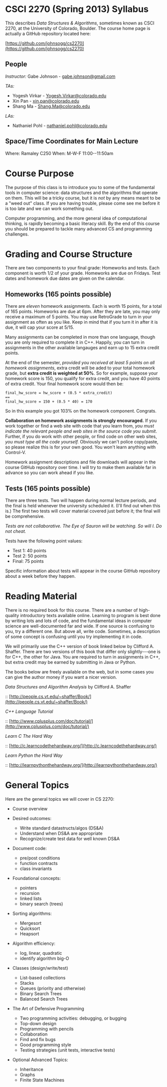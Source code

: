 CSCI 2270 (Spring 2013) Syllabus
==================

This describes _Data Structures & Algorithms_, sometimes known as CSCI
2270, at the University of Colorado, Boulder. The course home page is
actually a GitHub repository located here:

[https://github.com/johnsogg/cs2270](https://github.com/johnsogg/cs2270)

People
-------

*Instructor:* Gabe Johnson - gabe.johnson@gmail.com

*TAs:*

* Yogesh Virkar - Yogesh.Virkar@colorado.edu
* Xin Pan - xin.pan@colorado.edu
* Shang Ma - Shang.Ma@colorado.edu

*LAs:*

* Nathaniel Pohl - nathaniel.pohl@colorado.edu

Space/Time Coordinates for Main Lecture
--------

Where: Ramaley C250
When: M-W-F 11:00--11:50am

Course Purpose 
=======

The purpose of this class is to introduce you to some of the
fundamental tools in computer science: data structures and the
algorithms that operate on them. This will be a tricky course, but it
is _not_ by any means meant to be a "weed out" class. If you are
having trouble, please come see me before it is too late and we can
work something out.

Computer programming, and the more general idea of computational
thinking, is rapidly becoming a basic literacy skill. By the end of
this course you should be prepared to tackle many advanced CS and
programming challenges.

Grading and Course Structure
=======

There are two components to your final grade: Homeworks and
tests. Each component is worth 1/2 of your grade. Homeworks are due on
Fridays. Test dates and homework due dates are given on the calendar.

Homeworks (165 points possible)
--------

There are _eleven_ homework assignments. Each is worth 15 points, for
a total of 165 points. Homeworks are due at 6pm. After they are late,
you may only receive a maximum of 5 points. You may use RetroGrade to
turn in your assignment as often as you like. Keep in mind that if you
turn it in after it is due, it will cap your score at 5/15.

Many assignments can be completed in more than one language, though
you are only required to complete it in C++. Happily, you can turn in
assignments in the other available langauges and earn up to 15 extra
credit points.

At the end of the semester, _provided you received at least 5 points
on all homework assignments_, extra credit will be aded to your total
homework grade, but **extra credit is weighted at 50%**. So for
example, suppose your homework score is 150, you qualify for extra
credit, and you have 40 points of extra credit. Your final homework
score would then be:

    final_hw_score = hw_score + (0.5 * extra_credit)
	==
    final_hw_score = 150 + (0.5 * 40) = 170
	
So in this example you got 103% on the homework component. Congrats.

**Collaboration on homework assignments is strongly encouraged.** If
you work together or find a web site with code that you learn from,
_you must indicate the relevant people and web sites in the source
code you submit_. Further, if you do work with other people, or find
code on other web sites, _you must type all the code yourself._
Obviously we can't police copy/paste, so please realize this is for
your own good. You won't learn anything with Control-V.

Homework assignment descriptions and file downloads will appear in the
course GitHub repository over time. I will try to make them available
far in advance so you can work ahead if you like.

Tests (165 points possible)
-----

There are three tests. Two will happen during normal lecture periods,
and the final is held whenever the university scheduled it. (I'll find
out when this is.) The first two tests will cover material covered
just before it; the final will be comprehensive.

_Tests are not collaborative. The Eye of Sauron will be watching. So
will I. Do not cheat._

Tests have the following point values:

* Test 1: 40 points
* Test 2: 50 points
* Final: 75 points

Specific information about tests will appear in the course GitHub
repository about a week before they happen.

Reading Material
==========

There is no required book for this course. There are a number of
high-quality introductory texts available online. Learning to program
is best done by writing lots and lots of code, and the fundamental
ideas in computer science are well-documented far and wide. If one
source is confusing to you, try a different one. But above all, write
code. Sometimes, a description of some concept is confusing until you
try implementing it in code.

We will primarily use the C++ version of book linked below by Clifford
A. Shaffer. There are two versions of this book that differ only
slightly---one is for C++, the other for Java. You are required to
turn in assignments in C++, but extra credit may be earned by
submitting in Java or Python. 

The books below are freely available on the web, but in some cases you
can give the author money if you want a nicer version.

_Data Structures and Algorithm Analysis_ by Clifford A. Shaffer

:: [http://people.cs.vt.edu/~shaffer/Book/](http://people.cs.vt.edu/~shaffer/Book/)

_C++ Language Tutorial_

:: [http://www.cplusplus.com/doc/tutorial/](http://www.cplusplus.com/doc/tutorial/)

_Learn C The Hard Way_ 

:: [http://c.learncodethehardway.org/](http://c.learncodethehardway.org/)

_Learn Python the Hard Way_ 

:: [http://learnpythonthehardway.org/](http://learnpythonthehardway.org/)

General Topics
========

Here are the general topics we will cover in CS 2270:

* Course overview

* Desired outcomes:
  - Write standard datastructs/algos (DS&A)
  - Understand when DS&A are appropriate
  - Recognize/create test data for well known DS&A
  
* Document code:
  - pre/post conditions
  - function contracts
  - class invariants
  
* Foundational concepts:
  - pointers
  - recursion
  - linked lists
  - binary search (trees)

* Sorting algorithms:
  - Mergesort
  - Quicksort
  - Heapsort

* Algorithm efficiency:
  - log, linear, quadratic
  - identify algorithm big-O
  
* Classes (design/write/test)
  - List-based collections
  - Stacks
  - Queues (priority and otherwise)
  - Binary Search Trees
  - Balanced Search Trees

* The Art of Defensive Programming
  - Two programming activities: debugging, or bugging
  - Top-down design
  - Programming with pencils
  - Collaboration
  - Find and fix bugs
  - Good programming style
  - Testing strategies (unit tests, interactive tests)
  
* Optional Advanced Topics:
  - Inheritance
  - Graphs
  - Finite State Machines

